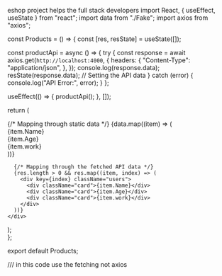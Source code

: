 
eshop project helps the full stack developers 
import React, { useEffect, useState } from "react";
import data from "./Fake";
import axios from "axios";
  
const Products = () => {
  const [res, resState] = useState([]);
   
  const productApi = async () => {
    try {
      const response = await axios.get(`http://localhost:4000`, {
        headers: {
          "Content-Type": "application/json",
        },
      });
      console.log(response.data);
      resState(response.data);  // Setting the API data
    } catch (error) {  
      console.log("API Error:", error);
    }
  };

  useEffect(() => {
    productApi();
  }, []);

  return (
    <div className="products">
      {/* Mapping through static data */}
      {data.map((item) => (
        <div key={item.id} className="users">
          <div className="card">{item.Name}</div>
          <div className="card">{item.Age}</div>
          <div className="card">{item.work}</div>
        </div>
      ))}

      {/* Mapping through the fetched API data */}
      {res.length > 0 && res.map((item, index) => (
        <div key={index} className="users">
          <div className="card">{item.Name}</div>
          <div className="card">{item.Age}</div>
          <div className="card">{item.work}</div>
        </div>
      ))}
    </div>
  );   
};

export default Products;

/// in this code use the fetching not axios 












